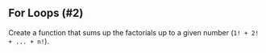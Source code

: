 ## For Loops (#2)

Create a function that sums up the factorials up to a given number (`1! + 2! + ... + n!`).